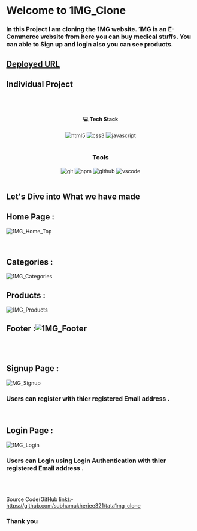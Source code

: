 # Welcome to 1MG_Clone
<h3>In this Project I am cloning the 1MG website. 1MG is an E-Commerce website from here you can buy medical stuffs. You can able to Sign up and login also you can see products.</h3>

## [Deployed URL](https://tata-1mg-website-clone.netlify.app/)

## Individual Project
<br/>

<br/>
<h4 align="center">💻 Tech Stack</h4>
 <div align="center">
 <img src="https://img.shields.io/badge/html5-%23E34F26.svg?style=for-the-badge&logo=html5&logoColor=white" align="center" alt="html5">
 <img src = "https://img.shields.io/badge/css3-%231572B6.svg?style=for-the-badge&logo=css3&logoColor=white" align="center" alt="css3">
 <img src="https://img.shields.io/badge/javascript-%23323330.svg?style=for-the-badge&logo=javascript&logoColor=%23F7DF1E"  align="center" alt="javascript" />
</div>
<br/>



<div align="center"><h3 align="center">Tools</h3> 
  <img src="https://img.shields.io/badge/netlify-%23000000.svg?style=for-the-badge&logo=netlify&logoColor=#00C7B7" align="center" alt="git"/>
  <img src = "https://img.shields.io/badge/NPM-%23000000.svg?style=for-the-badge&logo=npm&logoColor=white" align="center" alt="npm">
  <img src="https://img.shields.io/badge/GitHub-100000?style=for-the-badge&logo=github&logoColor=white"  align="center" alt="github"/>
  <img src="https://img.shields.io/badge/Visual%20Studio-5C2D91.svg?style=for-the-badge&logo=visual-studio&logoColor=white"  align="center" alt="vscode"/>      
</div>
<br/>



## Let's Dive into What we have made

## Home Page :
![1MG_Home_Top](https://user-images.githubusercontent.com/107471586/232280271-c3986f17-7474-4893-a2ad-3e4d7436f404.JPG)

<br/>

## Categories :
![1MG_Categories](https://user-images.githubusercontent.com/107471586/232280307-da1f2992-e33d-4368-b383-ddc9822f0d5c.JPG)
<br/>

## Products :
![1MG_Products](https://user-images.githubusercontent.com/107471586/232280331-fc47c6f5-d7e3-4831-b059-a1db58539e24.JPG)
<br/>

## Footer :![1MG_Footer](https://user-images.githubusercontent.com/107471586/232280343-717d531d-463c-4359-abc8-d5d260efb52d.JPG)
<br/> <br/>

## Signup Page :
![MG_Signup](https://user-images.githubusercontent.com/107471586/232280477-f623782e-3d93-4437-8656-46ca6fac243e.JPG)
<br/>
<h3>Users can register with thier registered Email address .</h3>
<br/>


## Login Page :
![1MG_Login](https://user-images.githubusercontent.com/107471586/232280488-57ebb846-5969-4aa5-a3a4-6eb8d098b53b.JPG)
<br/>
<h3>Users can Login using Login Authentication with thier registered Email address .</h3>
<br/> <br/>

Source Code(GitHub link):- https://github.com/subhamukherjee321/tata1mg_clone


### Thank you

